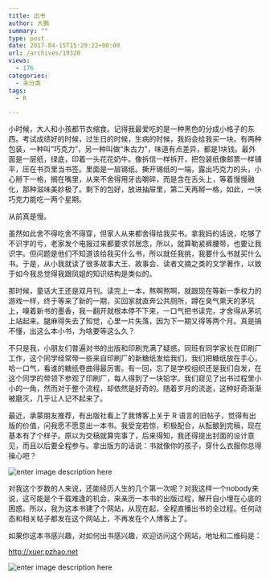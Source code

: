 ```yaml
---
title: 出书
author: 大鹏
summary: ""
type: post
date: 2017-04-15T15:29:22+00:00
url: /archives/19320
views:
  - 176
categories:
  - 未分类
tags:
  - R

---
```

小时候，大人和小孩都节衣缩食。记得我最爱吃的是一种黑色的分成小格子的东西。考试成绩好的时候，过生日的时候，生病的时候，我妈会给我买一块。有两种包装，一种叫“巧克力”，另一种叫做“朱古力”，味道有点差异，都是1块钱。最外面是一层纸，绿底，印着一头花花奶牛。像拆信一样拆开，把包装纸像邮票一样铺平，压在书页里当书签。里面是一层锡纸。撕开锡纸的一端，露出巧克力的头，小心掰下一格，搁在嘴里，从来不舍得用牙齿嚼碎，而是含在舌头上，等着慢慢融化，那种滋味美妙极了。剩下的包好，放进抽屉里，第二天再掰一格，如此，一块巧克力能吃一两个星期。

从前真是慢。

虽然如此舍不得吃舍不得穿，但家人从来都舍得给我买书。拿我妈的话说，吃够了不识字的亏，老家发个电报过来都要求邻居念，所以，就算勒紧裤腰带，也要让我识字。但问题是他们不知道该给我买什么书，所以就任我挑，我要什么书就买什么书。于是，从小我就读了很多故事大王、故事会、读者文摘之类的文学著作，以致于如今我总觉得我跟凤姐的知识结构是类似的。

那时候，童话大王还是双月刊。读完上一本，熬啊熬啊，就跟现在等新一季权力的游戏一样，终于等来了新的一期，买回家就直奔公共厕所，蹲在臭气熏天的茅坑上，嗅着新书的墨香，我一翻开就根本停不下来，一口气把书读完，才舍得从茅坑上站起来。腿麻得失去了知觉，心里一片失落，因为下一期又得等两个月。真是搞不懂，出这么本小书，为啥要等这么久？

不只是我，小朋友们普遍对书的出版和印刷充满了疑惑。同班有同学家长在印刷厂工作，这个同学经常带一些来自印刷厂的新糖纸发给我们，我们把糖纸放在手心，哈一口气，看谁的糖纸卷曲得最厉害。有一回，忘了是学校组织还是我们自发，在这个同学的带领下参观了印刷厂，每人得到了一块铅字。我们窥见了出书过程里小小的一角，然而对于整个流程，却依然是好奇的。随着岁月的流逝，这种好奇渐渐被磨灭，几乎让人记不起来了。

最近，承蒙朋友推荐，有出版社看上了我博客上关于 R 语言的旧帖子，觉得有出版的价值，问我愿不愿意出一本书。我受宠若惊，积极配合，从酝酿到完稿，现在基本有了个样子。原以为交稿就算完事了，后来得知，我还得提出封面的设计意见，而且以后要全程参与。拿出版方的话说：书就像你的孩子，穿什么衣服你总得操心吧？

![enter image description here][1]

对我这个岁数的人来说，还能经历人生的几个第一次呢？对我这样一个nobody来说，这可能是个千载难逢的机会，来亲历一本书的出版过程，解开自小埋在心底的困惑。所以，我为这本书建了个网站，从现在起，全程直播出书的全过程。任何动态和相关帖子都发在这个网站上，不再发在个人博客上了。

如果你这本书感兴趣，对如何出书感兴趣，欢迎访问这个网站，地址和二维码是：

<http://xuer.pzhao.net>

![enter image description here][2]

 [1]: https://tctechcrunch2011.files.wordpress.com/2013/07/book.jpg?w=680&h=453
 [2]: http://dapengde.com/wp-content/uploads/2017/04/xuer200.png
